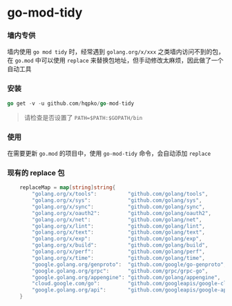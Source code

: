 # go-mod-tidy

### 墙内专供

墙内使用 `go mod tidy` 时，经常遇到 `golang.org/x/xxx` 之类墙内访问不到的包，在 `go.mod` 中可以使用 
`replace` 来替换包地址，但手动修改太麻烦，因此做了一个自动工具

### 安装

```go
go get -v -u github.com/hqpko/go-mod-tidy
```

> 请检查是否设置了 `PATH=$PATH:$GOPATH/bin`


### 使用

在需要更新 `go.mod` 的项目中，使用 `go-mod-tidy` 命令，会自动添加 `replace`

### 现有的 replace 包


```go
    replaceMap = map[string]string{
		"golang.org/x/tools":          "github.com/golang/tools",
		"golang.org/x/sys":            "github.com/golang/sys",
		"golang.org/x/sync":           "github.com/golang/sync",
		"golang.org/x/oauth2":         "github.com/golang/oauth2",
		"golang.org/x/net":            "github.com/golang/net",
		"golang.org/x/lint":           "github.com/golang/lint",
		"golang.org/x/text":           "github.com/golang/text",
		"golang.org/x/exp":            "github.com/golang/exp",
		"golang.org/x/build":          "github.com/golang/build",
		"golang.org/x/perf":           "github.com/golang/perf",
		"golang.org/x/time":           "github.com/golang/time",
		"google.golang.org/genproto":  "github.com/google/go-genproto",
		"google.golang.org/grpc":      "github.com/grpc/grpc-go",
		"google.golang.org/appengine": "github.com/golang/appengine",
		"cloud.google.com/go":         "github.com/googleapis/google-cloud-go",
		"google.golang.org/api":       "github.com/googleapis/google-api-go-client",
	}
```